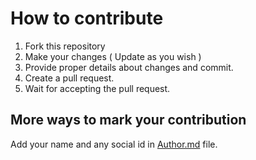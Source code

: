 # How to contribute

1. Fork this repository
2. Make your changes ( Update as you wish )
3. Provide proper details about changes and commit.
4. Create a pull request.
5. Wait for accepting the pull request.

## More ways to mark your contribution
Add your name and any social id in [Author.md](./Authors.md) file.